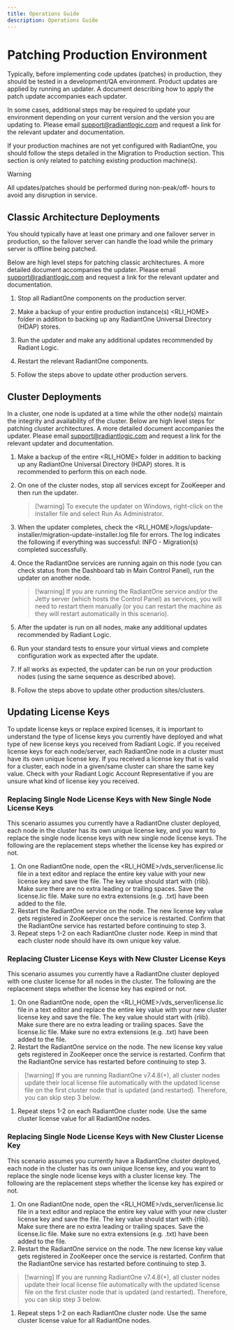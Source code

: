 ```yaml
---
title: Operations Guide
description: Operations Guide
---
```


# Patching Production Environment

Typically, before implementing code updates (patches) in production, they should be tested in a development/QA environment. Product updates are applied by running an updater. A document describing how to apply the patch update accompanies each updater.

In some cases, additional steps may be required to update your environment depending on your current version and the version you are updating to. Please email support@radiantlogic.com and request a link for the relevant updater and documentation.

If your production machines are not yet configured with RadiantOne, you should follow the steps detailed in the Migration to Production section. This section is only related to patching existing production machine(s).

>[!warning]
>All updates/patches should be performed during non-peak/off- hours to avoid any disruption in service.

## Classic Architecture Deployments

You should typically have at least one primary and one failover server in production, so the failover server can handle the load while the primary server is offline being patched.

Below are high level steps for patching classic architectures. A more detailed document accompanies the updater. Please email support@radiantlogic.com and request a link for the relevant updater and documentation.

1. Stop all RadiantOne components on the production server.

2. Make a backup of your entire production instance(s) <RLI_HOME> folder in addition to backing up any RadiantOne Universal Directory (HDAP) stores.

3. Run the updater and make any additional updates recommended by Radiant Logic.

4. Restart the relevant RadiantOne components.

5. Follow the steps above to update other production servers.

## Cluster Deployments

In a cluster, one node is updated at a time while the other node(s) maintain the integrity and availability of the cluster. Below are high level steps for patching cluster architectures. A more detailed document accompanies the updater. Please email support@radiantlogic.com and request a link for the relevant updater and documentation.

1. Make a backup of the entire <RLI_HOME> folder in addition to backing up any RadiantOne Universal Directory (HDAP) stores. It is recommended to perform this on each node.

1. On one of the cluster nodes, stop all services except for ZooKeeper and then run the updater.

    >[!warning] To execute the updater on Windows, right-click on the installer file and select Run As Administrator.

1. When the updater completes, check the <RLI_HOME>/logs/update-installer/migration-update-installer.log file for errors. The log indicates the following if everything was successful:
    INFO - Migration(s) completed successfully.

1. Once the RadiantOne services are running again on this node (you can check status from the Dashboard tab in Main Control Panel), run the updater on another node.

    >[!warning] If you are running the RadiantOne service and/or the Jetty server (which hosts the Control Panel) as services, you will need to restart them manually (or you can restart the machine as they will restart automatically in this scenario).

1. After the updater is run on all nodes, make any additional updates recommended by Radiant Logic.

1. Run your standard tests to ensure your virtual views and complete configuration work as expected after the update.

1. If all works as expected, the updater can be run on your production nodes (using the same sequence as described above).

1. Follow the steps above to update other production sites/clusters.

## Updating License Keys

To update license keys or replace expired licenses, it is important to understand the type of license keys you currently have deployed and what type of new license keys you received from Radiant Logic. If you received license keys for each node/server, each RadiantOne node in a cluster must have its own unique license key. If you received a license key that is valid for a cluster, each node in a given/same cluster can share the same key value. Check with your Radiant Logic Account Representative if you are unsure what kind of license key you received.

### Replacing Single Node License Keys with New Single Node License Keys

This scenario assumes you currently have a RadiantOne cluster deployed, each node in the cluster has its own unique license key, and you want to replace the single node license keys with new single node license keys. The following are the replacement steps whether the license key has expired or not.


1. On one RadiantOne node, open the <RLI_HOME>/vds_server/license.lic file in a text editor and replace the entire key value with your new license key and save the file. The key value should start with {rlib}. Make sure there are no extra leading or trailing spaces. Save the license.lic file. Make sure no extra extensions (e.g. .txt) have been added to the file.
2. Restart the RadiantOne service on the node. The new license key value gets registered in ZooKeeper once the service is restarted. Confirm that the RadiantOne service has restarted before continuing to step 3.
3. Repeat steps 1-2 on each RadiantOne cluster node. Keep in mind that each cluster node should have its own unique key value.

### Replacing Cluster License Keys with New Cluster License Keys

This scenario assumes you currently have a RadiantOne cluster deployed with one cluster license for all nodes in the cluster. The following are the replacement steps whether the license key has expired or not.

1. On one RadiantOne node, open the <RLI_HOME>/vds_server/license.lic file in a text editor and replace the entire key value with your new cluster license key and save the file. The key value should start with {rlib}. Make sure there are no extra leading or trailing spaces. Save the license.lic file. Make sure no extra extensions (e.g. .txt) have been added to the file.
1. Restart the RadiantOne service on the node. The new license key value gets registered in ZooKeeper once the service is restarted. Confirm that the RadiantOne service has restarted before continuing to step 3.
 >[!warning] If you are running RadiantOne v7.4.8(+), all cluster nodes update their local license file automatically with the updated license file on the first cluster node that is updated (and restarted). Therefore, you can skip step 3 below.

1. Repeat steps 1-2 on each RadiantOne cluster node. Use the same cluster license value for all RadiantOne nodes.

### Replacing Single Node License Keys with New Cluster License Key

This scenario assumes you currently have a RadiantOne cluster deployed, each node in the cluster has its own unique license key, and you want to replace the single node license keys with a cluster license key. The following are the replacement steps whether the license key has expired or not.

1.  On one RadiantOne node, open the <RLI_HOME>/vds_server/license.lic file in a text editor and replace the entire key value with your new cluster license key and save the file. The key value should start with {rlib}. Make sure there are no extra leading or trailing spaces. Save the license.lic file. Make sure no extra extensions (e.g. .txt) have been added to the file.
1.  Restart the RadiantOne service on the node. The new license key value gets registered in ZooKeeper once the service is restarted. Confirm that the RadiantOne service has restarted before continuing to step 3.

>[!warning] If you are running RadiantOne v7.4.8(+), all cluster nodes update their local license file automatically with the updated license file on the first cluster node that is updated (and restarted). Therefore, you can skip step 3 below.

1.  Repeat steps 1-2 on each RadiantOne cluster node. Use the same cluster license value for all RadiantOne nodes.
